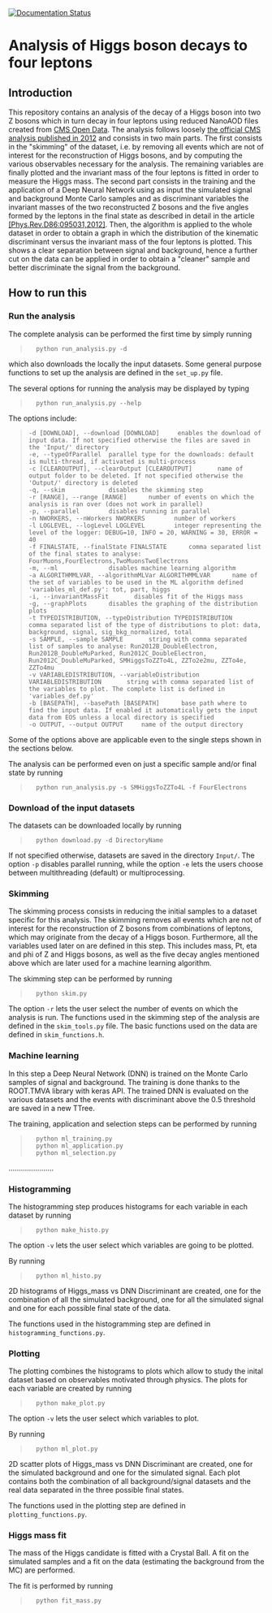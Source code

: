 <a href='https://higgstofourleptons-8tev.readthedocs.io/en/latest/'>
    <img src='https://readthedocs.org/projects/higgstofourleptons-8tev/badge/?version=latest' alt='Documentation Status' />
</a>

# Analysis of Higgs boson decays to four leptons

## Introduction
This repository contains an analysis of the decay of a
Higgs boson into two Z bosons which in turn decay in four leptons
using reduced NanoAOD files created from [CMS Open Data](http://opendata.cern.ch/record/12360). The analysis follows loosely 
[the official CMS analysis published in 2012](https://www.sciencedirect.com/science/article/pii/S0370269312008581) 
and consists in two main parts. The first consists in the "skimming" of 
the dataset, i.e. by removing all events which are not of interest for the reconstruction
of Higgs bosons, and by computing the various observables necessary for the analysis.
The remaining variables are finally plotted and the invariant mass of the four leptons
is fitted in order to measure the Higgs mass.
The second part consists in the training and the application of a Deep Neural Network
using as input the simulated signal and background Monte Carlo samples and as discriminant
variables the invariant masses of the two reconstructed Z bosons and the five angles 
formed by the leptons in the final state as described in detail in the article 
[[Phys.Rev.D86:095031,2012]](https://journals.aps.org/prd/abstract/10.1103/PhysRevD.86.095031). 
Then, the algorithm is applied to the whole dataset in order to obtain a graph in which the 
distribution of the kinematic discriminant versus the invariant mass of the four leptons is plotted.
This shows a clear separation between signal and background, hence a further cut on the data can be 
applied in order to obtain a "cleaner" sample and better discriminate the signal from the background.


## How to run this

### Run the analysis
The complete analysis can be performed the first time by simply running 

>       python run_analysis.py -d

which also downloads the locally the input datasets. 
Some general purpose functions to set up the analysis are defined in 
the `set_up.py` file.

The several options for running the analysis may be displayed by typing

>       python run_analysis.py --help

The options include:

>     -d [DOWNLOAD], --download [DOWNLOAD]     enables the download of input data. If not specified otherwise the files are saved in the 'Input/' directory
>     -e, --typeOfParallel  parallel type for the downloads: default is multi-thread, if activated is multi-process
>     -c [CLEAROUTPUT], --clearOutput [CLEAROUTPUT]       name of output folder to be deleted. If not specified otherwise the 'Output/' directory is deleted
>     -q, --skim            disables the skimming step
>     -r [RANGE], --range [RANGE]      number of events on which the analysis is ran over (does not work in parallel)
>     -p, --parallel        disables running in parallel
>     -n NWORKERS, --nWorkers NWORKERS        number of workers
>     -l LOGLEVEL, --logLevel LOGLEVEL        integer representing the level of the logger: DEBUG=10, INFO = 20, WARNING = 30, ERROR = 40
>     -f FINALSTATE, --finalState FINALSTATE      comma separated list of the final states to analyse: FourMuons,FourElectrons,TwoMuonsTwoElectrons
>     -m, --ml              disables machine learning algorithm
>     -a ALGORITHMMLVAR, --algorithmMLVar ALGORITHMMLVAR      name of the set of variables to be used in the ML algorithm defined 'variables_ml_def.py': tot, part, higgs
>     -i, --invariantMassFit       disables fit of the Higgs mass
>     -g, --graphPlots      disables the graphing of the distribution plots
>     -t TYPEDISTRIBUTION, --typeDistribution TYPEDISTRIBUTION        comma separated list of the type of distributions to plot: data, background, signal, sig_bkg_normalized, total
>     -s SAMPLE, --sample SAMPLE       string with comma separated list of samples to analyse: Run2012B_DoubleElectron, Run2012B_DoubleMuParked, Run2012C_DoubleElectron, Run2012C_DoubleMuParked, SMHiggsToZZTo4L, ZZTo2e2mu, ZZTo4e, ZZTo4mu
>     -v VARIABLEDISTRIBUTION, --variableDistribution VARIABLEDISTRIBUTION       string with comma separated list of the variables to plot. The complete list is defined in 'variables_def.py'
>     -b [BASEPATH], --basePath [BASEPATH]      base path where to find the input data. If enabled it automatically gets the input data from EOS unless a local directory is specified
>     -o OUTPUT, --output OUTPUT     name of the output directory

Some of the options above are applicable even to the single steps shown in the sections below.

The analysis can be performed even on just a specific sample and/or final state by running

>       python run_analysis.py -s SMHiggsToZZTo4L -f FourElectrons

### Download of the input datasets

The datasets can be downloaded locally by running 

>       python download.py -d DirectoryName

If not specified otherwise, datasets are saved in the directory `Input/`. The option `-p`
disables parallel running, while the option `-e` lets the users choose between 
multithreading (default) or multiprocessing.

### Skimming

The skimming process consists in reducing the initial samples to a dataset 
specific for this analysis. The skimming removes all events
which are not of interest for the reconstruction of Z bosons
from combinations of leptons, which may originate from the
decay of a Higgs boson. Furthermore, all the variables used
later on are defined in this step. This includes mass, Pt, eta and phi of Z and Higgs
bosons, as well as the five decay angles mentioned above
which are later used for a machine learning algorithm.

The skimming step can be performed by running 

>       python skim.py 

The option `-r` lets the user select the number of events on which the analysis is run.
The functions used in the skimming step of the analysis are defined
in the `skim_tools.py` file.
The basic functions used on the data are defined in `skim_functions.h`.

### Machine learning

In this step a Deep Neural Network (DNN) is trained on the Monte Carlo samples
of signal and background. The training is done thanks to the ROOT.TMVA library
with keras API. The trained DNN is evaluated on the various datasets and the events
with discriminant above the 0.5 threshold are saved in a new TTree.

The training, application and selection steps can be performed by running 

>       python ml_training.py 
>       python ml_application.py 
>       python ml_selection.py 

......................


### Histogramming
The histogramming step produces histograms for each variable in each dataset by running

>       python make_histo.py

The option `-v` lets the user select which variables are going to be plotted. 

By running 

>       python ml_histo.py

2D histograms of Higgs_mass vs DNN Discriminant
are created, one for the combination of all the simulated background,
one for all the simulated signal and one for each possible final state
of the data.

The functions used in the histogramming step are defined in `histogramming_functions.py`.

### Plotting
The plotting combines the histograms to plots which allow to study the
inital dataset based on observables motivated through physics. 
The plots for each variable are created by running 

>       python make_plot.py

The option `-v` lets the user select which variables to plot. 

By running 

>       python ml_plot.py

2D scatter plots of Higgs_mass vs DNN Discriminant
are created, one for the simulated background and one for the
simulated signal. Each plot contains both the combination
of all background/signal datasets and the real data
separated in the three possible final states.

The functions used in the plotting step are defined in `plotting_functions.py`.


### Higgs mass fit
The mass of the Higgs candidate is fitted with a Crystal Ball. 
A fit on the simulated samples and a fit on the data 
(estimating the background from the MC) are performed.

The fit is performed by running

>       python fit_mass.py
